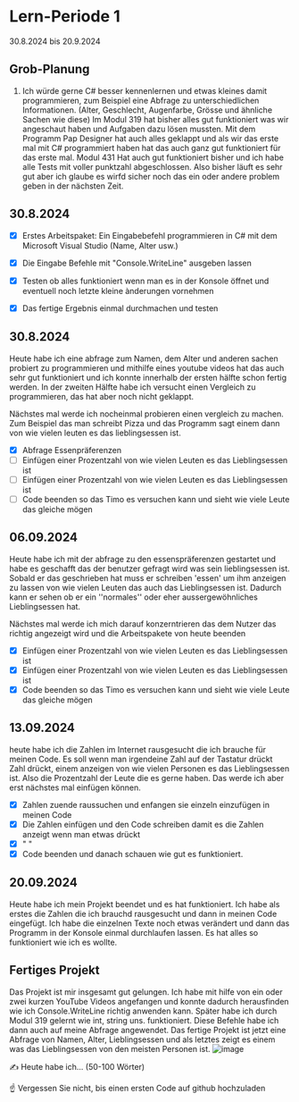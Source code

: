 # Lern-Periode 1

30.8.2024 bis 20.9.2024

## Grob-Planung

1. Ich würde gerne C# besser kennenlernen und etwas kleines damit programmieren, zum Beispiel eine Abfrage zu unterschiedlichen Informationen. (Alter, Geschlecht, Augenfarbe, Grösse und ähnliche         Sachen wie diese)
   Im Modul 319 hat bisher alles gut funktioniert was wir angeschaut haben und Aufgaben dazu lösen mussten. Mit dem Programm Pap Designer hat auch alles geklappt und als wir das erste mal mit C#         programmiert haben hat das auch ganz gut funktioniert für das erste mal. Modul 431 Hat auch gut funktioniert bisher und ich habe alle Tests mit voller punktzahl abgeschlossen. Also bisher läuft es    sehr gut aber ich glaube es wirfd sicher noch das ein oder andere problem geben in der nächsten Zeit.


## 30.8.2024

- [x] Erstes Arbeitspaket: Ein Eingabebefehl programmieren in C# mit dem Microsoft Visual Studio (Name, Alter usw.)
- [x] Die Eingabe Befehle mit "Console.WriteLine" ausgeben lassen
- [x] Testen ob alles funktioniert wenn man es in der Konsole öffnet und eventuell noch letzte kleine ànderungen vornehmen
- [x] Das fertige Ergebnis einmal durchmachen und testen



## 30.8.2024
Heute habe ich eine abfrage zum Namen, dem Alter und anderen sachen probiert zu programmieren und mithilfe eines youtube videos hat das auch sehr gut funktioniert und ich konnte innerhalb der ersten hälfte schon fertig werden. In der zweiten Hälfte habe ich versucht einen Vergleich zu programmieren, das hat aber noch nicht geklappt.

Nächstes mal werde ich nocheinmal probieren einen vergleich zu machen. Zum Beispiel das man schreibt Pizza und das Programm sagt einem dann von wie vielen leuten es das lieblingsessen ist.


- [x] Abfrage Essenpräferenzen
- [ ] Einfügen einer Prozentzahl von wie vielen Leuten es das Lieblingsessen ist
- [ ] Einfügen einer Prozentzahl von wie vielen Leuten es das Lieblingsessen ist
- [ ] Code beenden so das Timo es versuchen kann und sieht wie viele Leute das gleiche mögen

## 06.09.2024
Heute habe ich mit der abfrage zu den essenspräferenzen gestartet und habe es geschafft das der benutzer gefragt wird was sein lieblingsessen ist. Sobald er das geschrieben hat muss er schreiben 'essen' um ihm anzeigen zu lassen von wie vielen Leuten das auch das Lieblingsessen ist. Dadurch kann er sehen ob er ein ''normales'' oder eher aussergewöhnliches Lieblingsessen hat. 

Nächstes mal werde ich mich darauf konzerntrieren das dem Nutzer das richtig angezeigt wird und die Arbeitspakete von heute beenden

- [x] Einfügen einer Prozentzahl von wie vielen Leuten es das Lieblingsessen ist
- [x] Einfügen einer Prozentzahl von wie vielen Leuten es das Lieblingsessen ist
- [x] Code beenden so das Timo es versuchen kann und sieht wie viele Leute das gleiche mögen
## 13.09.2024
heute habe ich die Zahlen im Internet rausgesucht die ich brauche für meinen Code. Es soll wenn man irgendeine Zahl auf der Tastatur drückt  Zahl drückt, einem anzeigen von wie vielen Personen es das Lieblingsessen ist. Also die Prozentzahl der Leute die es gerne haben. Das werde ich aber erst nächstes mal einfügen können.

- [x] Zahlen zuende raussuchen und enfangen sie einzeln einzufügen in meinen Code
- [x] Die Zahlen einfügen und den Code schreiben damit es die Zahlen anzeigt wenn man etwas drückt
- [x] " "
- [x] Code beenden und danach schauen wie gut es funktioniert.

## 20.09.2024
Heute habe ich mein Projekt beendet und es hat funktioniert. Ich habe als erstes die Zahlen die ich brauchd rausgesucht und dann in meinen Code eingefügt. Ich habe die einzelnen Texte noch etwas verändert und dann das Programm in der Konsole einmal durchlaufen lassen. Es hat alles so funktioniert wie ich es wollte.

## Fertiges Projekt

Das Projekt ist mir insgesamt gut gelungen. Ich habe mit hilfe von ein oder zwei kurzen YouTube Videos angefangen und konnte dadurch herausfinden wie ich Console.WriteLine richtig anwenden kann. Später habe ich durch Modul 319 gelernt wie int, string uns. funktioniert. Diese Befehle habe ich dann auch auf meine Abfrage angewendet. Das fertige Projekt ist jetzt eine Abfrage von Namen, Alter, Lieblingsessen und als letztes zeigt es einem was das Lieblingsessen von den meisten Personen ist. 
![image](https://github.com/user-attachments/assets/36921850-2748-4a4d-aeef-779a117b2ab7)


✍️ Heute habe ich... (50-100 Wörter)

☝️ Vergessen Sie nicht, bis einen ersten Code auf github hochzuladen
